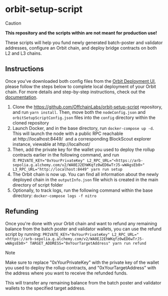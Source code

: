 # orbit-setup-script

> [!CAUTION]
> **This repository and the scripts within are not meant for production use!**
 
These scripts will help you fund newly generated batch-poster and validator addresses, configure an Orbit chain, and deploy bridge contracts on both L2 and L3 chains.

## Instructions

Once you’ve downloaded both config files from the [Orbit Deployment UI](https://orbit.arbitrum.io/), please follow the steps below to complete local deployment of your Orbit chain. For more details and step-by-step instructions, check out the [documentation](https://developer.arbitrum.io/launch-orbit-chain/orbit-quickstart).

1. Clone the https://github.com/OffchainLabs/orbit-setup-script repository, and run `yarn install`. Then, move both the `nodeConfig.json` and `orbitSetupScriptConfig.json` files into the `config` directory within the cloned repository
2. Launch Docker, and in the base directory, run `docker-compose up -d`. This will launch the node with a public RPC reachable at http://localhost:8449/  and a corresponding BlockScout explorer instance, viewable at http://localhost/
3. Then, add the private key for the wallet you used to deploy the rollup contracts earlier in the following command, and run it: `PRIVATE_KEY="0xYourPrivateKey" L2_RPC_URL="<https://arb-sepolia.g.alchemy.com/v2/WA0EJ2EhWKqfz0wED6wTrJ5-wWAgsEb0>" L3_RPC_URL="http://localhost:8449" yarn run setup`
4. The Orbit chain is now up. You can find all information about the newly deployed chain in the `outputInfo.json` file which is created in the main directory of script folder
5. Optionally, to track logs, run the following command within the base directory: `docker-compose logs -f nitro`

## Refunding

Once you're done with your Orbit chain and want to refund any remaining balance from the batch poster and validator wallets, you can use the refund script by running: `PRIVATE_KEY="0xYourPrivateKey" L2_RPC_URL="<https://arb-sepolia.g.alchemy.com/v2/WA0EJ2EhWKqfz0wED6wTrJ5-wWAgsEb0>" TARGET_ADDRESS="0xYourTargetAddress" yarn run refund`

> [!NOTE]
> Make sure to replace "0xYourPrivateKey" with the private key of the wallet you used to deploy the rollup contracts, and "0xYourTargetAddress" with the address where you want to receive the refunded funds.

This will transfer any remaining balance from the batch poster and validator wallets to the specified target address.
